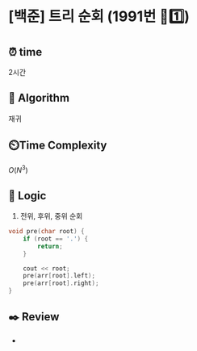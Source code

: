 # [백준] 트리 순회 (1991번 🩶1️⃣)

## ⏰  **time**

2시간

## :pushpin: **Algorithm**

재귀

## ⏲️**Time Complexity**

$O(N^3)$

## :round_pushpin: **Logic**
1. 전위, 후위, 중위 순회
```cpp
void pre(char root) {
    if (root == '.') {
        return;
    }

    cout << root;
    pre(arr[root].left);
    pre(arr[root].right);
}
```

## :black_nib: **Review**
- 
